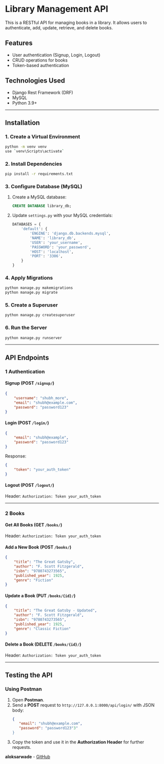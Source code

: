 # Library Management API

This is a RESTful API for managing books in a library. It allows users to authenticate, add, update, retrieve, and delete books.

## Features

- User authentication (Signup, Login, Logout)
- CRUD operations for books
- Token-based authentication

## Technologies Used

- Django Rest Framework (DRF)
- MySQL
- Python 3.9+

---

## Installation

### 1. Create a Virtual Environment

```bash
python -m venv venv
use `venv\Scripts\activate`
```

### 2. Install Dependencies

```bash
pip install -r requirements.txt
```

### 3. Configure Database (MySQL)

1. Create a MySQL database:
   ```sql
   CREATE DATABASE library_db;
   ```
2. Update `settings.py` with your MySQL credentials:
   ```python
   DATABASES = {
       'default': {
           'ENGINE': 'django.db.backends.mysql',
           'NAME': 'library_db',
           'USER': 'your_username',
           'PASSWORD': 'your_password',
           'HOST': 'localhost',
           'PORT': '3306',
       }
   }
   ```

### 4. Apply Migrations

```bash
python manage.py makemigrations
python manage.py migrate
```

### 5. Create a Superuser

```bash
python manage.py createsuperuser
```

### 6. Run the Server

```bash
python manage.py runserver
```

---

## API Endpoints

### 1️ Authentication

#### **Signup** (POST `/signup/`)

```json
{
    "username": "shubh_more",
    "email": "shubh@example.com",
    "password": "password123"
}
```

#### **Login** (POST `/login/`)

```json
{
    "email": "shubh@example",
    "password": "password123"
}
```

Response:

```json
{
    "token": "your_auth_token"
}
```

#### **Logout** (POST `/logout/`)

Header: `Authorization: Token your_auth_token`

---

### 2️ Books

#### **Get All Books** (GET `/books/`)

Header: `Authorization: Token your_auth_token`

#### **Add a New Book** (POST `/books/`)

```json
{
    "title": "The Great Gatsby",
    "author": "F. Scott Fitzgerald",
    "isbn": "9780743273565",
    "published_year": 1925,
    "genre": "Fiction"
}
```

#### **Update a Book** (PUT `/books/{id}/`)

```json
{
    "title": "The Great Gatsby - Updated",
    "author": "F. Scott Fitzgerald",
    "isbn": "9780743273565",
    "published_year": 1925,
    "genre": "Classic Fiction"
}
```

#### **Delete a Book** (DELETE `/books/{id}/`)

Header: `Authorization: Token your_auth_token`

---

## Testing the API

### Using Postman

1. Open **Postman**.
2. Send a **POST** request to `http://127.0.0.1:8000/api/login/` with JSON body:
   ```json
   {
      "email": "shubh@example.com",
      "password": "password123"3"
   }
   ```
3. Copy the token and use it in the **Authorization Header** for further requests.


**aloksarwade** - [GitHub](https://github.com/aloksarwade2002)
